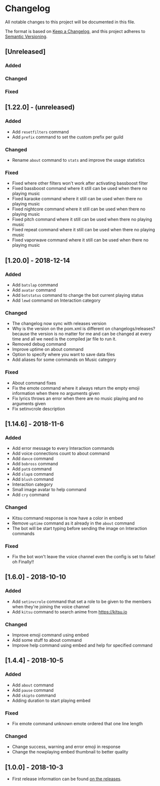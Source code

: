 # Changelog
All notable changes to this project will be documented in this file.

The format is based on [Keep a Changelog](https://keepachangelog.com/en/1.0.0/),
and this project adheres to [Semantic Versioning](https://semver.org/spec/v2.0.0.html).

## [Unreleased]
### Added
### Changed
### Fixed

## [1.22.0] - (unreleased)
### Added
- Add `resetfilters` command
- Add `prefix` command to set the custom prefix per guild

### Changed
- Rename `about` command to `stats` and improve the usage statistics

### Fixed
- Fixed where other filters won't work after activating bassboost filter
- Fixed bassboost command where it still can be used when there no playing music
- Fixed karaoke command where it still can be used when there no playing music
- Fixed nightcore command where it still can be used when there no playing music
- Fixed pitch command where it still can be used when there no playing music
- Fixed repeat command where it still can be used when there no playing music
- Fixed vaporwave command where it still can be used when there no playing music

## [1.20.0] - 2018-12-14
### Added
- Add `batslap` command
- Add `avatar` command
- Add `botstatus` command to change the bot current playing status
- Add `lewd` commamd on Interaction category

### Changed
- The changelog now sync with releases version
- Why is the version on the pom.xml is different on changelogs/releases? because the version is no matter for me and can be changed at every time and all we need is the compiled jar file to run it.
- Removed debug command
- Improve uptime on about command
- Option to specify where you want to save data files
- Add aliases for some commands on Music category

### Fixed
- About command fixes
- Fix the emote command where it always return the empty emoji information when there no arguments given
- Fix lyrics throws an error when there are no music playing and no arguments given
- Fix setinvcrole description

## [1.14.6] - 2018-11-6
### Added
- Add error message to every Interaction commands
- Add voice connections count to about command
- Add `dance` command
- Add `bobross` command
- Add `pat`s command
- Add `slap`s command
- Add `blush` command
- Interaction category
- Small image avatar to help command
- Add `cry` command

### Changed
- Kitsu command response is now have a color in embed
- Remove `uptime` command as it already in the `about` command
- The bot will be start typing before sending the image on Interaction commands

### Fixed
- Fix the bot won't leave the voice channel even the config is set to false! oh Finally!!


## [1.6.0] - 2018-10-10
### Added
- Add `setinvcrole` command that set a role to be given to the members when they're joining the voice channel
- Add `kitsu` command to search anime from https://kitsu.io

### Changed
- Improve emoji command using embed
- Add some stuff to about command
- Improve help command using embed and help for specified command


## [1.4.4] - 2018-10-5
### Added
- Add `about` command
- Add `pause` command
- Add `skipto` command
- Adding duration to start playing embed

### Fixed
- Fix emote command unknown emote ordered that one line length

### Changed
- Change success, warning and error emoji in response
- Change the nowplaying embed thumbnail to better quality

## [1.0.0] - 2018-10-3

- First release information can be found [on the releases](https://github.com/SharifPoetra/thunder-java/releases/tag/0.1.0).
